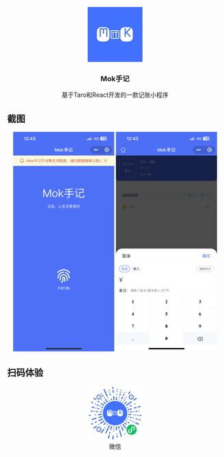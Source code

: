 <div align="center">
  <img height="128" src="./src//assets/images/logo.png" />
  <h3>
    <strong>Mok手记</strong>
  </h3>
  <div>
    基于Taro和React开发的一款记账小程序
  </div>
</div>

## 截图

<div align="center">
  <img height="512" src="./snapshot-welcome.png" />
  <img height="512" src="./snapshot-home.png" />
</div>

## 扫码体验

<div align="center">
  <img height="128" src="./weapp-code.jpg" />
  <br />
  <div>微信</div>
</div>


